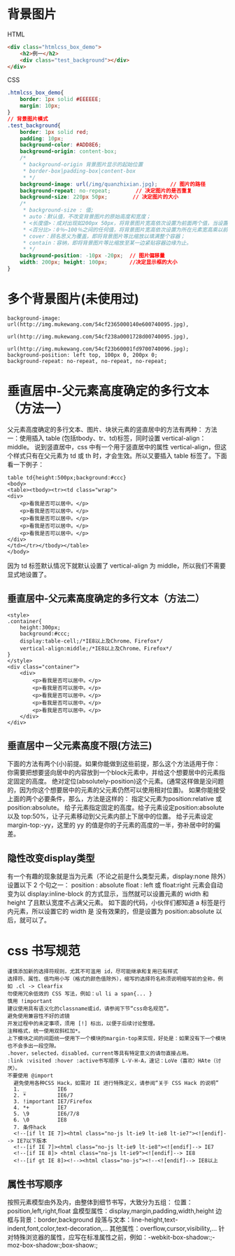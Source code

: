 # 背景图片
HTML
```html
<div class="htmlcss_box_demo">
    <h2>例一</h2>
    <div class="test_background"></div>
</div>
```
CSS
```css
.htmlcss_box_demo{
    border: 1px solid #EEEEEE;
    margin: 10px;
}
// 背景图片模式
.test_background{
    border: 1px solid red;
    padding: 10px;
    background-color: #ADD8E6;
    background-origin: content-box;
    /*
     * background-origin 背景图片显示的起始位置
     * border-box|padding-box|content-box
     * */
    background-image: url(/img/quanzhixian.jpg);    // 图片的路径
    background-repeat: no-repeat;        // 决定图片的是否重复
    background-size: 220px 50px;        // 决定图片的大小
    /*
     * background-size : 值;
     * auto：默认值，不改变背景图片的原始高度和宽度；
     * <长度值>：成对出现如200px 50px，将背景图片宽高依次设置为前面两个值，当设置一个值时，将其作为图片宽度值来等比缩放；
     * <百分比>：0％~100％之间的任何值，将背景图片宽高依次设置为所在元素宽高乘以前面百分比得出的数值，当设置一个值时同上；
     * cover：顾名思义为覆盖，即将背景图片等比缩放以填满整个容器；
     * contain：容纳，即将背景图片等比缩放至某一边紧贴容器边缘为止。
     * */
    background-position: -10px -20px;  // 图片偏移量
    width: 200px; height: 100px;       //决定显示框的大小
}
```
# 多个背景图片(未使用过)
```css3
background-image: url(http://img.mukewang.com/54cf2365000140e600740095.jpg),
                  url(http://img.mukewang.com/54cf238a0001728d00740095.jpg),
                  url(http://img.mukewang.com/54cf23b60001fd9700740096.jpg);
background-position: left top, 100px 0, 200px 0;
background-repeat: no-repeat, no-repeat, no-repeat;
```


# 垂直居中-父元素高度确定的多行文本（方法一）
父元素高度确定的多行文本、图片、块状元素的竖直居中的方法有两种：
方法一：使用插入 table (包括tbody、tr、td)标签，同时设置 vertical-align：middle。
说到竖直居中，css 中有一个用于竖直居中的属性 vertical-align，但这个样式只有在父元素为 td 或 th 时，才会生效。所以又要插入 table 标签了。下面看一下例子：
```
table td{height:500px;background:#ccc}
<body>
<table><tbody><tr><td class="wrap">
<div>
    <p>看我是否可以居中。</p>
    <p>看我是否可以居中。</p>
    <p>看我是否可以居中。</p>
    <p>看我是否可以居中。</p>
    <p>看我是否可以居中。</p>
</div>
</td></tr></tbody></table>
</body>
```
因为 td 标签默认情况下就默认设置了 vertical-align 为 middle，所以我们不需要显式地设置了。

## 垂直居中-父元素高度确定的多行文本（方法二）
```
<style>
.container{
    height:300px;
    background:#ccc;
    display:table-cell;/*IE8以上及Chrome、Firefox*/
    vertical-align:middle;/*IE8以上及Chrome、Firefox*/
}
</style>
<div class="container">
    <div>
        <p>看我是否可以居中。</p>
        <p>看我是否可以居中。</p>
        <p>看我是否可以居中。</p>
        <p>看我是否可以居中。</p>
        <p>看我是否可以居中。</p>
    </div>
</div>
```
## 垂直居中－父元素高度不限(方法三)
下面的方法有两个(小)前提。如果你能做到这些前提，那么这个方法适用于你：
你需要把想要竖向居中的内容放到一个block元素中，并给这个想要居中的元素指定固定的高度。
绝对定位(absolutely-position)这个元素。(通常这样做是没问题的，因为你这个想要居中的元素的父元素仍然可以使用相对位置)。
如果你能接受上面的两个必要条件，那么，方法是这样的：
指定父元素为position:relative 或 position:absolute。
给子元素指定固定的高度。给子元素设定position:absolute 以及 top:50%，让子元素移动到父元素内部上下居中的位置。
给子元素设定 margin-top:-yy，这里的 yy 的值是你的子元素的高度的一半，弥补居中时的偏差。


## 隐性改变display类型
有一个有趣的现象就是当为元素（不论之前是什么类型元素，display:none 除外）设置以下 2 个句之一：
position : absolute
float : left 或 float:right
元素会自动变为以 display:inline-block 的方式显示，当然就可以设置元素的 width 和 height 了且默认宽度不占满父元素。
如下面的代码，小伙伴们都知道 a 标签是行内元素，所以设置它的 width 是 没有效果的，但是设置为 position:absolute 以后，就可以了。

# css 书写规范
    谨慎添加新的选择符规则，尤其不可滥用 id，尽可能继承和复用已有样式
    选择符、属性、值均用小写（格式的颜色值除外），缩写的选择符名称须说明缩写前的全称，例如 .cl -> Clearfix
    勿使用冗余低效的 CSS 写法，例如：ul li a span{... }
    慎用 !important
    建议使用具有语义化的classname或id，请参阅下节“css命名规范”。
    避免使用兼容性不好的滤镜
    开发过程中的未定事项，须用 [!] 标出，以便于后续讨论整理。
    注释格式，统一使用双斜杠加*。
    上下模块之间的间距统一使用下一个模块的margin-top来实现，好处是：如果没有下一个模块也不会多出一段空隙。
    .hover，selected，disabled，current等具有特定意义的请勿直接占用。
    :link :visited :hover :active书写顺序 L-V-H-A，速记：LoVe（喜欢）HAte（讨厌）。
    不要使用 @import
      避免使用各种CSS Hack，如需对 IE 进行特殊定义，请参阅“关于 CSS Hack 的说明”
      1. _          IE6
      2. *          IE6/7
      3. !important IE7/Firefox
      4. *+         IE7
      5. \9         IE6/7/8
      6. \0         IE8
      7. 条件hack
      <!--[if lt IE 7]><html class="no-js lt-ie9 lt-ie8 lt-ie7"><![endif]--> IE7以下版本
      <!--[if IE 7]><html class="no-js lt-ie9 lt-ie8"><![endif]--> IE7
      <!--[if IE 8]> <html class="no-js lt-ie9"><![endif]--> IE8
      <!--[if gt IE 8]><!--><html class="no-js"><!--<![endif]--> IE8以上

## 属性书写顺序
> 
按照元素模型由外及内，由整体到细节书写，大致分为五组：
位置：position,left,right,float
盒模型属性：display,margin,padding,width,height
边框与背景：border,background
段落与文本：line-height,text-indent,font,color,text-decoration,...
其他属性：overflow,cursor,visibility,...
针对特殊浏览器的属性，应写在标准属性之前，例如：-webkit-box-shadow:;-moz-box-shadow:;box-shaow:;
